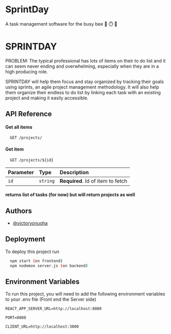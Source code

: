 # SprintDay
A task management software for the busy bee 🐝 ⏱️ 💼


# SPRINTDAY
PROBLEM: The typical professional has lots of items on their to do list and it can seem never ending and overwhelming,
especially when they are in a high producing role. 

SPRINTDAY will help them focus and stay organized by tracking their goals using sprints, an agile project management methodology. 
 It will also help them organize their endless to do list by linking each task with an existing project and making it easily accessible. 



## API Reference

#### Get all items

```http
  GET /projects/
```


#### Get item

```http
  GET /projects/${id}
```

| Parameter | Type     | Description                       |
| :-------- | :------- | :-------------------------------- |
| `id`      | `string` | **Required**. Id of item to fetch |

#### returns list of tasks (for now) but will return projects as well



## Authors

- [@victoryonuoha](https://github.com/VictoryOnuoha)





## Deployment

To deploy this project run

```bash
  npm start (on frontend)
  npm nodemon server.js (on backend)
```


## Environment Variables

To run this project, you will need to add the following environment variables to your .env file (Front end the Server side)


`REACT_APP_SERVER_URL=http://localhost:8080`

`PORT=8080` 

`CLIENT_URL=http://localhost:3000`


